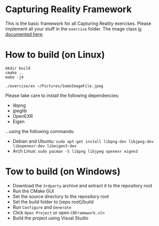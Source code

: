 # Capturing Reality Framework
This is the basic framework for all Capturing Reality exercises. Please implement all your stuff in the `exercise` folder. The image class [is documented here](./doc/image.md).

# How to build (on Linux)
```
mkdir build
cmake ..
make -j4
```

```
./exercise/ex ~/Pictures/SomeImageFile.jpeg
```

Please take care to install the following dependencies:

* libpng
* jpeglib
* OpenEXR
* Eigen

...using the following commands:

* Debian and Ubuntu: `sudo apt-get install libpng-dev libjpeg-dev libopenexr-dev libeigen3-dev`
* Arch Linux: `sudo pacman -S libpng libjpeg openexr eigen3`

# Tow to build (on Windows)
* Download the `3rdparty` archive and extract it to the repository root
* Run the CMake GUI
* Set the source directory to the repository root
* Set the build folder to [repo root]/build
* Run `Configure` and `Generate`
* Click `Open Project` or open `CRFramework.sln`
* Build the project using Visual Studio